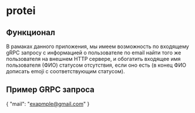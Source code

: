 # protei

## Функционал
В рамаках данного приложения, мы имеем возможность по входящему gRPC запросу с
информацией о пользователе по email найти того же пользователя на внешнем HTTP
сервере, и обогатить входящее имя пользователя (ФИО) статусом отсутствия, если оно
есть (в конец ФИО дописать emoji с соответствующим статусом).

## Пример GRPC запроса
{
  "mail": "exapmple@gmail.com"
}


